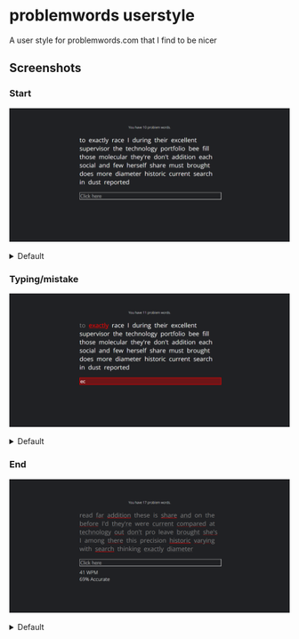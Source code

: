 # problemwords userstyle

A user style for problemwords.com that I find to be nicer

## Screenshots

### Start

![default start](screenshots/start-styled.png)
<details>
    <summary>Default</summary>
    <img src="screenshots/start-default.png">
</details>

### Typing/mistake

![default start](screenshots/mistake-styled.png)
<details>
    <summary>Default</summary>
    <img src="screenshots/mistake-default.png">
</details>

### End

![default start](screenshots/finished-styled.png)
<details>
    <summary>Default</summary>
    <img src="screenshots/finished-default.png">
</details>
